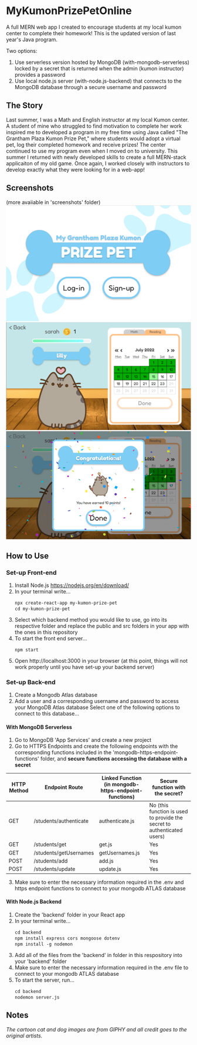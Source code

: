 # MyKumonPrizePetOnline
A full MERN web app I created to encourage students at my local kumon center to complete their homework! This is the updated version of last year's Java program.

Two options:
1. Use serverless version hosted by MongoDB (with-mongodb-serverless) locked by a secret that is returned when the admin (kumon instructor) provides a password
2. Use local node.js server (with-node.js-backend) that connects to the MongoDB database through a secure username and password

## The Story
Last summer, I was a Math and English instructor at my local Kumon center. A student of mine who struggled to find motivation to complete her work inspired me to developed a program in my free time using Java called "The Grantham Plaza Kumon Prize Pet," where students would adopt a virtual pet, log their completed homework and receive prizes! The center continued to use my program even when I moved on to university. This summer I returned with newly developed skills to create a full MERN-stack applicaiton of my old game. Once again, I worked closely with instructors to develop exactly what they were looking for in a web-app!
## Screenshots
(more avaiiable in 'screenshots' folder)
![Alt text](screenshots/main-screenshot.png?raw=true )
![Alt text](screenshots/student-screnshot.png?raw=true )
![Alt text](screenshots/congrats-screenshot.png?raw=true )
## How to Use
### Set-up Front-end
1. Install Node.js https://nodejs.org/en/download/
2. In your terminal write...
    ```
    npx create-react-app my-kumon-prize-pet
    cd my-kumon-prize-pet
    ```
3. Select which backend method you would like to use, go into its respective folder and replace the public and src folders in your app with the ones in this repository
4. To start the front end server... 
    ```
    npm start
    ```
5. Open http://localhost:3000 in your browser (at this point, things will not work properly until you have set-up your backend server)
### Set-up Back-end
1. Create a Mongodb Atlas database
2. Add a user and a corresponding username and password to access your MongoDB Atlas database
Select one of the following options to connect to this database...
#### With MongoDB Serverless
1. Go to MongoDB 'App Services' and create a new project
2. Go to HTTPS Endpoints and create the following endpoints with the corresponding functions included in the 'mongodb-https-endpoint-functions' folder, and **secure functions accessing the database with a secret**

| HTTP Method | Endpoint Route | Linked Function (in mongodb-https-endpoint-functions) | Secure function with the secret? |
|---|---|---|---|
| GET | /students/authenticate | authenticate.js | No (this function is used to provide the secret to authenticated users) |
| GET | /students/get | get.js | Yes |
| GET | /students/getUsernames | getUsernames.js | Yes |
| POST | /students/add | add.js | Yes |
| POST | /students/update | update.js | Yes |

3. Make sure to enter the necessary information required in the .env and https endpoint functions to connect to your mongodb ATLAS database

#### With Node.js Backend
1. Create the 'backend' folder in your React app
2. In your terminal write...
    ```
    cd backend
    npm install express cors mongoose dotenv
    npm install -g nodemon
    ```
3. Add all of the files from the 'backend' in folder in this respository into your 'backend' folder
4. Make sure to enter the necessary information required in the .env file to connect to your mongodb ATLAS database
5. To start the server, run...
    ```
    cd backend
    nodemon server.js
    ```

## Notes
*The cartoon cat and dog images are from GIPHY and all credit goes to the original artists.*
